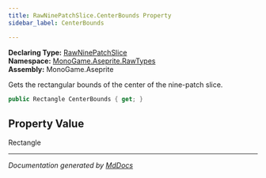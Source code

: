 ```yaml
---
title: RawNinePatchSlice.CenterBounds Property
sidebar_label: CenterBounds

---
```


**Declaring Type:** [RawNinePatchSlice](../)  
**Namespace:** [MonoGame.Aseprite.RawTypes](../../)  
**Assembly:** MonoGame.Aseprite

Gets the rectangular bounds of the center of the nine\-patch slice.

```csharp
public Rectangle CenterBounds { get; }
```

## Property Value

Rectangle

___

*Documentation generated by [MdDocs](https://github.com/ap0llo/mddocs)*
